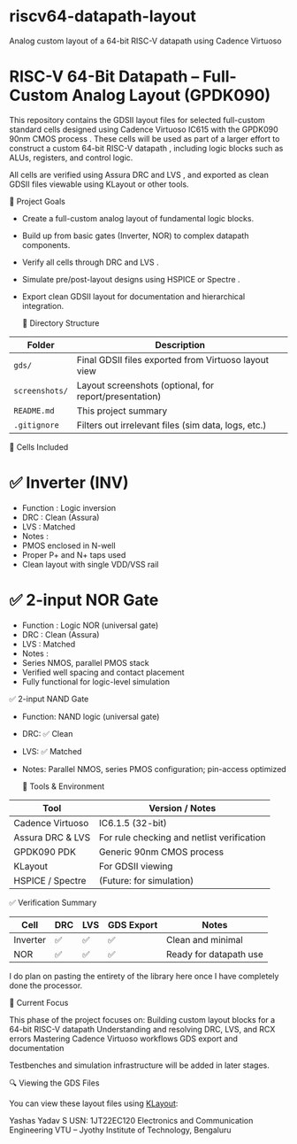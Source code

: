 # riscv64-datapath-layout
 Analog custom layout of a 64-bit RISC-V datapath using Cadence Virtuoso
# RISC-V 64-Bit Datapath – Full-Custom Analog Layout (GPDK090)

This repository contains the    GDSII layout files    for selected full-custom standard cells designed using    Cadence Virtuoso IC615    with the    GPDK090 90nm CMOS process   . These cells will be used as part of a larger effort to construct a custom    64-bit RISC-V datapath   , including logic blocks such as ALUs, registers, and control logic.

All cells are verified using    Assura DRC and LVS   , and exported as clean GDSII files viewable using KLayout or other tools.



   🧠 Project Goals

- Create a full-custom analog layout of fundamental logic blocks.
- Build up from    basic gates    (Inverter, NOR) to complex datapath components.
- Verify all cells through    DRC    and    LVS   .
- Simulate pre/post-layout designs using    HSPICE or Spectre   .
- Export clean    GDSII    layout for documentation and hierarchical integration.



   📁 Directory Structure

| Folder         | Description |
|----------------|-------------|
| `gds/`         | Final GDSII files exported from Virtuoso layout view |
| `screenshots/` | Layout screenshots (optional, for report/presentation) |
| `README.md`    | This project summary |
| `.gitignore`   | Filters out irrelevant files (sim data, logs, etc.) |



   🧩 Cells Included

  # ✅ Inverter (INV)

-    Function   : Logic inversion
-    DRC   : Clean (Assura)
-    LVS   : Matched
-    Notes   :
  - PMOS enclosed in N-well
  - Proper P+ and N+ taps used
  - Clean layout with single VDD/VSS rail

  # ✅ 2-input NOR Gate

-    Function   : Logic NOR (universal gate)
-    DRC   : Clean (Assura)
-    LVS   : Matched
-    Notes   :
  - Series NMOS, parallel PMOS stack
  - Verified well spacing and contact placement
  - Fully functional for logic-level simulation
    
✅ 2-input NAND Gate

- Function: NAND logic (universal gate)
- DRC: ✅ Clean
- LVS: ✅ Matched
- Notes: Parallel NMOS, series PMOS configuration; pin-access optimized


   🔧 Tools & Environment

| Tool            | Version / Notes |
|-----------------|-----------------|
| Cadence Virtuoso | IC6.1.5 (32-bit) |
| Assura DRC & LVS | For rule checking and netlist verification |
| GPDK090 PDK      | Generic 90nm CMOS process |
| KLayout          | For GDSII viewing |
| HSPICE / Spectre | (Future: for simulation) |



   ✅ Verification Summary

| Cell     | DRC | LVS | GDS Export | Notes |
|----------|-----|-----|------------|-------|
| Inverter | ✅  | ✅  | ✅         | Clean and minimal |
| NOR      | ✅  | ✅  | ✅         | Ready for datapath use |

I do plan on pasting the entirety of the library here once I have completely done the processor.

🎯 Current Focus

This phase of the project focuses on:
 Building custom layout blocks for a 64-bit RISC-V datapath
 Understanding and resolving DRC, LVS, and RCX errors
 Mastering Cadence Virtuoso workflows
 GDS export and documentation

Testbenches and simulation infrastructure will be added in later stages.


   🔍 Viewing the GDS Files

You can view these layout files using [KLayout](https://www.klayout.de/):

Yashas Yadav S
USN: 1JT22EC120
Electronics and Communication Engineering
VTU – Jyothy Institute of Technology, Bengaluru
